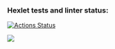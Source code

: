 ### Hexlet tests and linter status:
[![Actions Status](https://github.com/aabelyaev/php-project-45/actions/workflows/hexlet-check.yml/badge.svg)](https://github.com/aabelyaev/php-project-45/actions)

<a href="https://codeclimate.com/github/aabelyaev/php-project-45/maintainability"><img src="https://api.codeclimate.com/v1/badges/c63ee6002724df9772b3/maintainability" /></a>